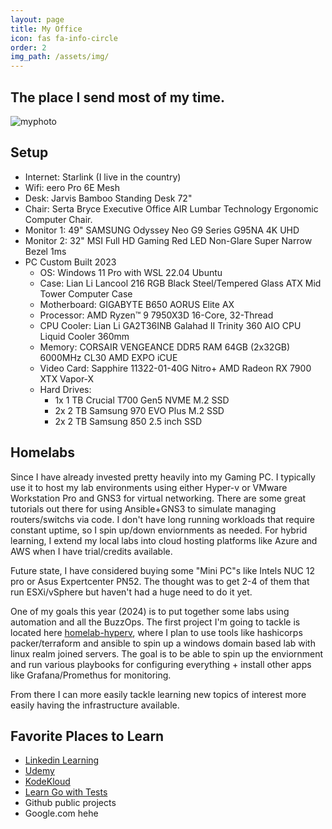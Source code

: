 ```yaml
---
layout: page
title: My Office
icon: fas fa-info-circle
order: 2
img_path: /assets/img/
---
```


## The place I send most of my time.

![myphoto](my-office.jpg)

## Setup

- Internet: Starlink (I live in the country)
- Wifi: eero Pro 6E Mesh
- Desk: Jarvis Bamboo Standing Desk 72"
- Chair: Serta Bryce Executive Office AIR Lumbar Technology Ergonomic Computer Chair.
- Monitor 1: 49" SAMSUNG Odyssey Neo G9 Series G95NA 4K UHD
- Monitor 2: 32" MSI Full HD Gaming Red LED Non-Glare Super Narrow Bezel 1ms
- PC Custom Built 2023
  - OS: Windows 11 Pro with WSL 22.04 Ubuntu
  - Case: Lian Li Lancool 216 RGB Black Steel/Tempered Glass ATX Mid Tower Computer Case
  - Motherboard: GIGABYTE B650 AORUS Elite AX
  - Processor: AMD Ryzen™ 9 7950X3D 16-Core, 32-Thread
  - CPU Cooler: Lian Li GA2T36INB Galahad II Trinity 360 AIO CPU Liquid Cooler 360mm
  - Memory: CORSAIR VENGEANCE DDR5 RAM 64GB (2x32GB) 6000MHz CL30 AMD EXPO iCUE
  - Video Card: Sapphire 11322-01-40G Nitro+ AMD Radeon RX 7900 XTX Vapor-X
  - Hard Drives:
    - 1x 1 TB Crucial T700 Gen5 NVME M.2 SSD
    - 2x 2 TB Samsung 970 EVO Plus M.2 SSD
    - 2x 2 TB Samsung 850 2.5 inch SSD

## Homelabs

Since I have already invested pretty heavily into my Gaming PC. I typically use it to host my lab environments using either Hyper-v or VMware Workstation Pro and GNS3 for virtual networking. There are some great tutorials out there for using Ansible+GNS3 to simulate managing routers/switchs via code. I don't have long running workloads that require constant uptime, so I spin up/down enviornments as needed. For hybrid learning, I extend my local labs into cloud hosting platforms like Azure and AWS when I have trial/credits available.

Future state, I have considered buying some "Mini PC"s like Intels NUC 12 pro or Asus Expertcenter PN52. The thought was to get 2-4 of them that run ESXi/vSphere  but haven't had a huge need to do it yet.

One of my goals this year (2024) is to put together some labs using automation and all the BuzzOps. The first project I'm going to tackle is located here [homelab-hyperv](https://github.com/jacobbweber/homelab-hyperv), where I plan to use tools like hashicorps packer/terraform and ansible to spin up a windows domain based lab with linux realm joined servers. The goal is to be able to spin up the enviornment and run various playbooks for configuring everything + install other apps like Grafana/Promethus for monitoring.

From there I can more easily tackle learning new topics of interest more easily having the infrastructure available.

## Favorite Places to Learn

- [Linkedin Learning](https://www.linkedin.com/learning/)
- [Udemy](https://www.udemy.com/)
- [KodeKloud](https://kodekloud.com/)
- [Learn Go with Tests](https://quii.gitbook.io/)
- Github public projects
- Google.com hehe

